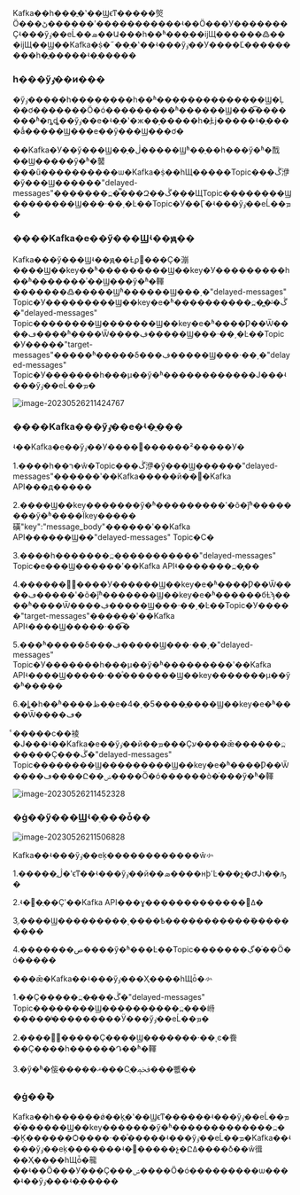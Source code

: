 Kafka��һ���ֲ�ʽ��Ϣϵͳ�����㷺Ӧ���ڻ������ʹ�����������ʵ��Ӧ���У�������Ҫʵ���ӳٶ��еĹ��ܣ��Ա���һ��ʱ���ִ��ĳЩ������߷���ĳЩ��Ϣ��Kafka�ṩ�˶��ַ�ʽ��ʵ���ӳٶ��У����Ľ���������һ�ֳ�����ʵ�ַ�����





### һ���ӳٶ��и���





�ӳٶ�����һ��������һ��ʱ���ִ�����������Ϣ�Ļ��ơ�������Ӧ�ó���������ʱ������Ϣ���͡�������ʱ�ȵȡ��ӳٶ��е�ʵ�ַ�ʽ�ж��֣�����һ�ֱȽϳ�����ʵ�ַ����ǻ�����Ϣ���е��ӳ���Ϣ���ơ�





��Kafka�У��ӳ���Ϣ��ָ�ڷ�����Ϣʱ��ָ��һ���ӳ�ʱ�䣬��Ϣ�����ӳ�ʱ�䵽���ű����������ѡ�Kafka�ṩ��һЩ�����Topic���ڴ洢�ӳ���Ϣ������"delayed-messages"�������߽��̿��Զ��ڴ���ЩTopic��������Ϣ��������Ϣ���·��͵�Ŀ��Topic�У��Ӷ�ʵ���ӳٶ��еĹ��ܡ�





### ����Kafka�е��ӳ���Ϣʵ��ԭ��





Kafka���ӳ���Ϣʵ��ԭ��Ƚϼ򵥣���Ҫ�漰����Ϣ��key��ʱ���������Ϣ��key�У���������һ��ʱ�������ʾ��Ϣ���ӳ�ʱ�䡣�������߷�����Ϣʱ������Ϣ���͵�"delayed-messages" Topic�У���������Ϣ��key�е�ʱ����������߽��̻ᶨ�ڴ�"delayed-messages" Topic��������Ϣ�������Ϣ��key�е�ʱ����Ƿ��Ѿ����ڡ����ʱ����Ѿ����ڣ�����Ϣ���·��͵�Ŀ��Topic�У�����"target-messages"�����ʱ�����δ���ڣ�����Ϣ���·��͵�"delayed-messages" Topic�У�������һ���µ��ӳ�ʱ������������Ϳ���ʵ���ӳٶ��еĹ��ܡ�




![image-20230526211424767](https://java-tutorial.oss-cn-shanghai.aliyuncs.com/image-20230526211424767.png)





### ����Kafka���ӳٶ��е�ʵ�ֲ���





ʵ��Kafka�е��ӳٶ��У����԰������²�����У�





1.����һ��ר�ŵ�Topic���ڴ洢�ӳ���Ϣ������"delayed-messages"������ʹ��Kafka�����й��߻�Kafka API���д�����





2.����Ϣ��key�������ӳ�ʱ���������ʹ�õ�ǰʱ��������ӳ�ʱ����Ϊkey�����磺"key":"message_body"������ʹ��Kafka API������Ϣ��"delayed-messages" Topic�С�





3.����һ�������߽��̣���������"delayed-messages" Topic�е���Ϣ������ʹ��Kafka APIʵ�������߽��̡�





4.�������߽����У������Ϣ��key�е�ʱ����Ƿ��Ѿ����ڡ�����ʹ�õ�ǰʱ�������Ϣ��key�е�ʱ������бȽϡ����ʱ����Ѿ����ڣ�����Ϣ���·��͵�Ŀ��Topic�У�����"target-messages"������ʹ��Kafka APIʵ����Ϣ�����·��͡�





5.���ʱ�����δ���ڣ�����Ϣ���·��͵�"delayed-messages" Topic�У�������һ���µ��ӳ�ʱ���������ʹ��Kafka APIʵ����Ϣ�����·��ͣ�������Ϣ��key�������µ��ӳ�ʱ�����





6.�ȴ�һ��ʱ����ظ�ִ�е�4�͵�5����ֱ����Ϣ��key�е�ʱ����Ѿ����ڡ�





ͨ�����ϲ��裬�Ϳ���ʵ��Kafka�е��ӳٶ��й��ܡ���Ҫע����ǣ������߽�����Ҫ���ڴ�"delayed-messages" Topic��������Ϣ���������Ϣ��key�е�ʱ����Ƿ��Ѿ����ڡ����Ը��ݾ����Ӧ�ó������ò�ͬ���ӳ�ʱ�䡣






![image-20230526211452328](https://java-tutorial.oss-cn-shanghai.aliyuncs.com/image-20230526211452328.png)





### �ġ��ӳ���Ϣʵ�ֵ���ȱ��






![image-20230526211506828](https://java-tutorial.oss-cn-shanghai.aliyuncs.com/image-20230526211506828.png)





Kafka��ʵ���ӳٶ��еķ������������ŵ㣺





1.�����ڷֲ�ʽϵͳ��ʵ���ӳٶ��й��ܣ����нϸߵĿ���չ�ԺͿɿ��ԡ�





2.ʵ�ּ򵥣�ֻ��Ҫʹ��Kafka API���ɣ�������������򹤾ߡ�





3.֧����Ϣ���������ͺ����ѣ�����������ܺ���������





4.�������ص����ӳ�ʱ���Ŀ��Topic�������ڲ�ͬ��Ӧ�ó�����





���ǣ�Kafka��ʵ���ӳٶ���Ҳ����һЩȱ�㣺





1.��Ҫ�����߽��̶��ڴ�"delayed-messages" Topic��������Ϣ����������߽���崻�����ֹͣ���������Ӱ���ӳٶ��еĹ��ܡ�





2.�����߽�����Ҫ����Ϣ�������·��ͺͼ�飬��Ҫ����һ������Դ��ʱ�䡣





3.�ӳ�ʱ�侫�����ޣ���Сֻ�ܴﵽ���뼶��





### �ġ��ܽ�





Kafka��һ������ǿ��ķֲ�ʽ��Ϣϵͳ������ʵ���ӳٶ��еĹ��ܡ�ͨ������Ϣ��key�������ӳ�ʱ�������������߽��̵Ķ������Ѻ����·��ͣ�����ʵ���ӳٶ��еĹ��ܡ�Kafka��ʵ���ӳٶ��еķ�������ʵ�ּ򵥡�����չ�Ըߡ����ܺõ��ŵ㣬��Ҳ����һЩȱ�㡣��ʵ��Ӧ���У���Ҫ���ݾ����Ӧ�ó���������ѡ����ʵ��ӳٶ���ʵ�ַ�����
